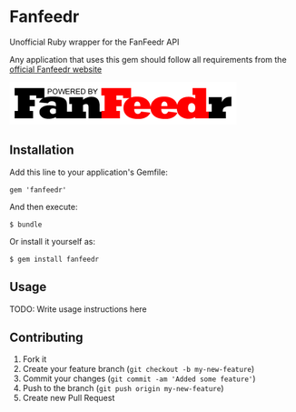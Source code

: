 # Fanfeedr

Unofficial Ruby wrapper for the FanFeedr API

Any application that uses this gem should follow all requirements from the 
[official Fanfeedr website](http://www.fanfeedr.com)

<a href="http://www.fanfeedr.com">
  <img src="https://github.com/chip/fanfeedr/blob/master/assets/110518%20FanFeedr%20Logo%20Powered%20By%20Black%20400px.png?raw=true">
</a>

## Installation

Add this line to your application's Gemfile:

    gem 'fanfeedr'

And then execute:

    $ bundle

Or install it yourself as:

    $ gem install fanfeedr

## Usage

TODO: Write usage instructions here

## Contributing

1. Fork it
2. Create your feature branch (`git checkout -b my-new-feature`)
3. Commit your changes (`git commit -am 'Added some feature'`)
4. Push to the branch (`git push origin my-new-feature`)
5. Create new Pull Request
